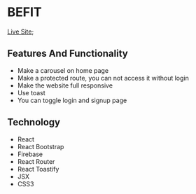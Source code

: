 # BEFIT

[Live Site](https://independent-service-prov.firebaseapp.com/);

## Features And Functionality

* Make a carousel on home page
* Make a protected route, you can not access it without login
* Make the website full responsive
* Use toast
* You can toggle login and signup page

## Technology

* React
* React Bootstrap
* Firebase
* React Router
* React Toastify
* JSX
* CSS3